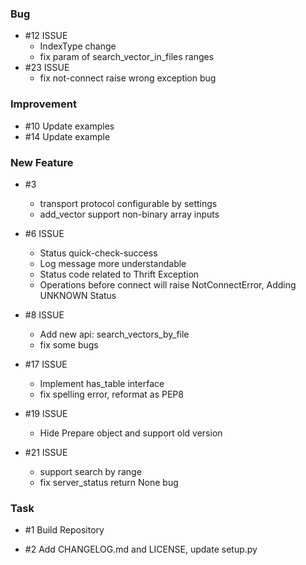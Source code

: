 ### Bug
- \#12 ISSUE
    - IndexType change
    - fix param of search_vector_in_files ranges
- \#23 ISSUE
    - fix not-connect raise wrong exception bug
### Improvement

- \#10 Update examples
- \#14 Update example

### New Feature

- \#3
    - transport protocol configurable by settings
    - add_vector support non-binary array inputs

- \#6 ISSUE   
    - Status quick-check-success
    - Log message more understandable
    - Status code related to Thrift Exception
    - Operations before connect will raise NotConnectError, Adding UNKNOWN Status

- \#8 ISSUE
    - Add new api: search_vectors_by_file
    - fix some bugs

- \#17 ISSUE
    - Implement has_table interface
    - fix spelling error, reformat as PEP8

- \#19 ISSUE
    - Hide Prepare object and support old version
    
- \#21 ISSUE
    - support search by range
    - fix server_status return None bug
### Task

- \#1 Build Repository

- \#2 Add CHANGELOG.md and LICENSE, update setup.py
